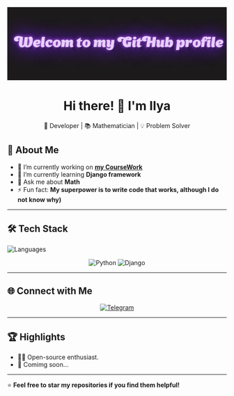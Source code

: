 <div align="center">
  <img src="images/header.gif" style="max-width: 100%;" alt="Welcome to my Github Profile" />
  <h1>Hi there! 👋 I'm <strong>Ilya</strong></h1>
  <p>🚀 Developer | 📚️ Mathematician | 💡 Problem Solver</p>
</div>

## 📜 About Me
- 🔭 I’m currently working on **[my CourseWork](https://github.com/safronCode/amcp_GTaOR)**
- 🌱 I’m currently learning **Django framework**
- 💬 Ask me about **Math**
- ⚡ Fun fact: **My superpower is to write code that works, although I do not know why)**

---

## 🛠️ Tech Stack
![Languages](https://img.shields.io/badge/-Languages%20&%20Tools-black?style=for-the-badge)
<p align="center">
  <img src="https://img.shields.io/badge/-Python-3776AB?style=for-the-badge&logo=python&logoColor=white" alt="Python"/>
  <img src="https://img.shields.io/badge/-Django-092E20?style=for-the-badge&logo=django&logoColor=white" alt="Django"/>
  
---

## 🌐 Connect with Me
<p align="center">
  <a href="https://t.me/ogPow3r" target="_blank">
    <img src="https://img.shields.io/badge/-Telegram-26A5E4?style=for-the-badge&logo=telegram&logoColor=white" alt="Telegram"/>
</a>
</p>

---


## 🏆 Highlights
- 👩‍💻 Open-source enthusiast.
- 🌟 Comimg soon... 
---

⭐ **Feel free to star my repositories if you find them helpful!**

